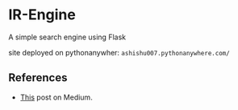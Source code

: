 # IR-Engine
A simple search engine using Flask

site deployed on pythonanywher: `ashishu007.pythonanywhere.com/`

## References

* [This](https://medium.com/voice-tech-podcast/information-retrieval-using-boolean-query-in-python-e0ea9bf57f76) post on Medium.
